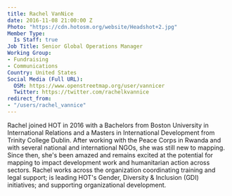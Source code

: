 ```yaml
---
title: Rachel VanNice
date: 2016-11-08 21:00:00 Z
Photo: "https://cdn.hotosm.org/website/Headshot+2.jpg"
Member Type:
  Is Staff: true
Job Title: Senior Global Operations Manager
Working Group:
- Fundraising
- Communications
Country: United States
Social Media (Full URL):
  OSM: https://www.openstreetmap.org/user/vannicer
  Twitter: https://twitter.com/rachelkvannice
redirect_from:
- "/users/rachel_vannice"
---
```


Rachel joined HOT in 2016 with a Bachelors from Boston University in International Relations and a Masters in International Development from Trinity College Dublin. After working with the Peace Corps in Rwanda and with several national and international NGOs, she was still new to mapping. Since then, she's been amazed and remains excited at the potential for mapping to impact development work and humanitarian action across sectors. Rachel works across the organization coordinating training and legal support; is leading HOT's Gender, Diversity & Inclusion (GDI) initiatives; and supporting organizational development.  